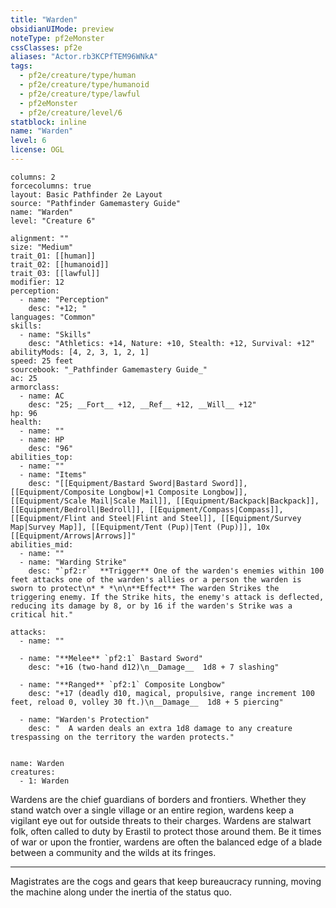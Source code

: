 ```yaml
---
title: "Warden"
obsidianUIMode: preview
noteType: pf2eMonster
cssClasses: pf2e
aliases: "Actor.rb3KCPfTEM96WNkA" 
tags:
  - pf2e/creature/type/human
  - pf2e/creature/type/humanoid
  - pf2e/creature/type/lawful
  - pf2eMonster
  - pf2e/creature/level/6
statblock: inline
name: "Warden"
level: 6
license: OGL
---
```


```statblock
columns: 2
forcecolumns: true
layout: Basic Pathfinder 2e Layout
source: "Pathfinder Gamemastery Guide"
name: "Warden"
level: "Creature 6"

alignment: ""
size: "Medium"
trait_01: [[human]]
trait_02: [[humanoid]]
trait_03: [[lawful]]
modifier: 12
perception:
  - name: "Perception"
    desc: "+12; "
languages: "Common"
skills:
  - name: "Skills"
    desc: "Athletics: +14, Nature: +10, Stealth: +12, Survival: +12"
abilityMods: [4, 2, 3, 1, 2, 1]
speed: 25 feet
sourcebook: "_Pathfinder Gamemastery Guide_"
ac: 25
armorclass:
  - name: AC
    desc: "25; __Fort__ +12, __Ref__ +12, __Will__ +12"
hp: 96
health:
  - name: ""
  - name: HP
    desc: "96"
abilities_top:
  - name: ""
  - name: "Items"
    desc: "[[Equipment/Bastard Sword|Bastard Sword]], [[Equipment/Composite Longbow|+1 Composite Longbow]], [[Equipment/Scale Mail|Scale Mail]], [[Equipment/Backpack|Backpack]], [[Equipment/Bedroll|Bedroll]], [[Equipment/Compass|Compass]], [[Equipment/Flint and Steel|Flint and Steel]], [[Equipment/Survey Map|Survey Map]], [[Equipment/Tent (Pup)|Tent (Pup)]], 10x [[Equipment/Arrows|Arrows]]"
abilities_mid:
  - name: ""
  - name: "Warding Strike"
    desc: "`pf2:r`  **Trigger** One of the warden's enemies within 100 feet attacks one of the warden's allies or a person the warden is sworn to protect\n* * *\n\n**Effect** The warden Strikes the triggering enemy. If the Strike hits, the enemy's attack is deflected, reducing its damage by 8, or by 16 if the warden's Strike was a critical hit."

attacks:
  - name: ""

  - name: "**Melee** `pf2:1` Bastard Sword"
    desc: "+16 (two-hand d12)\n__Damage__  1d8 + 7 slashing"

  - name: "**Ranged** `pf2:1` Composite Longbow"
    desc: "+17 (deadly d10, magical, propulsive, range increment 100 feet, reload 0, volley 30 ft.)\n__Damage__  1d8 + 5 piercing"

  - name: "Warden's Protection"
    desc: "  A warden deals an extra 1d8 damage to any creature trespassing on the territory the warden protects."
 
```

```encounter-table
name: Warden
creatures:
  - 1: Warden
```



Wardens are the chief guardians of borders and frontiers. Whether they stand watch over a single village or an entire region, wardens keep a vigilant eye out for outside threats to their charges. Wardens are stalwart folk, often called to duty by Erastil to protect those around them. Be it times of war or upon the frontier, wardens are often the balanced edge of a blade between a community and the wilds at its fringes.

* * *

Magistrates are the cogs and gears that keep bureaucracy running, moving the machine along under the inertia of the status quo.
